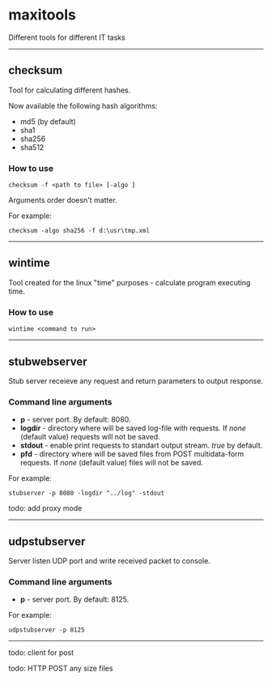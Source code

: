 # maxitools
Different tools for different IT tasks

---
## checksum
Tool for calculating different hashes.

Now available the following hash algorithms:
* md5 (by default)
* sha1
* sha256
* sha512

### How to use
`checksum -f <path to file> [-algo ]`

Arguments order doesn't matter.

For example:

`checksum -algo sha256 -f d:\usr\tmp.xml`

---
## wintime
Tool created for the linux "time" purposes - calculate program executing time.

### How to use
`wintime <command to run>`

---
## stubwebserver
Stub server receieve any request and return parameters to output response.

### Command line arguments
* **p** - server port. By default: 8080.
* **logdir** - directory where will be saved log-file with requests. If *none* (default value) requests will not be saved.
* **stdout** - enable print requests to standart output stream. *true* by default.
* **pfd** - directory where will be saved files from POST multidata-form requests. If *none* (default value) files will not be saved.

For example:

`stubserver -p 8080 -logdir "../log" -stdout`

todo: add proxy mode

---
## udpstubserver
Server listen UDP port and write received packet to console.

### Command line arguments
* **p** - server port. By default: 8125.

For example:

`udpstubserver -p 8125`

---
todo: client for post

todo: HTTP POST any size files